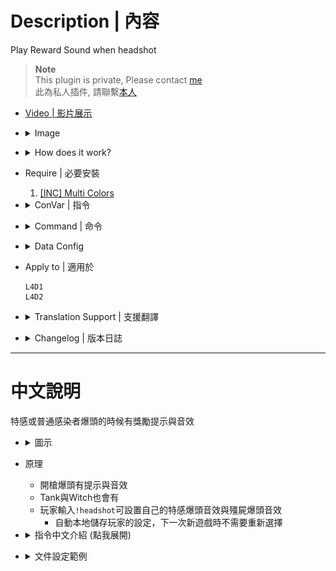 # Description | 內容
Play Reward Sound when headshot

> __Note__ <br/>
This plugin is private, Please contact [me](https://github.com/fbef0102/Game-Private_Plugin#私人插件列表-private-plugins-list)<br/>
此為私人插件, 請聯繫[本人](https://github.com/fbef0102/Game-Private_Plugin#私人插件列表-private-plugins-list)

* [Video | 影片展示](https://youtu.be/w-6BEfBey64)

* <details><summary>Image</summary>

	* S.I. headshot text
    <br/>![l4d_headshot_reward_sound_1](image/l4d_headshot_reward_sound_1.jpg)

	* Common infected headshot text
    <br/>![l4d_headshot_reward_sound_2](image/l4d_headshot_reward_sound_2.jpg)

	* Menu select sound
    <br/>![l4d_headshot_reward_sound_3](image/l4d_headshot_reward_sound_3.jpg)
</details>

* <details><summary>How does it work?</summary>

	* Type !headshot -> select headshot sound
    * Save settings in database, players don't have to select sound from menu every time.
</details>

* Require | 必要安裝
    1. [[INC] Multi Colors](https://github.com/fbef0102/L4D1_2-Plugins/releases/tag/Multi-Colors)

* <details><summary>ConVar | 指令</summary>

	* cfg/sourcemod/l4d_headshot_reward_sound.cfg
        ```php
        // 0=Plugin off, 1=Plugin on.
        l4d_headshot_reward_sound_enable "1"

        // Changes how message displays. (0: Disable, 1:In chat, 2: In Hint Box, 3: In center text)
        l4d_headshot_reward_sound_type "3"

        // If 1, Play headshot reward sound even if S.I./C.I. is not dead
        l4d_headshot_reward_sound_non_kill "0"
        ```
</details>

* <details><summary>Command | 命令</summary>
    
	* **Open menu for headshot sound personally**
		```php
		sm_headshot
		```
</details>

* <details><summary>Data Config</summary>

	* data/l4d_headshot_reward_sound.cfg
		```php
        "SI"
        {
            "num"		"3" // how many names below
            "1"
            {
                "Name"		"Off" //do not modify
                "Path"		"off" //do not modify
            }
            "2"
            {
                "Name"		"Random" //do not modify
                "Path"		"random" //do not modify
            }
            "3"
            {
                "Name"		"beep07" //Name whatevert you want
                "Path"		"ui/beep07.wav" //sound path, relative to sound/
            }
        }
		```
</details>

* Apply to | 適用於
    ```
    L4D1
    L4D2
    ```

* <details><summary>Translation Support | 支援翻譯</summary>

	```
	English
	繁體中文
	简体中文
	```
</details>

* <details><summary>Changelog | 版本日誌</summary>

    * v1.3 (2024-7-20)
        * Play headshot reward sound even if S.I./C.I. is not dead
        * Update cvars

    * v1.2 (2024-1-8)
        * Fixed Sound Error

    * v1.1 (2023-3-9)
        * Add sound select menu, player can choose S.I headshot sound and C.I. headshot sound personally
        * Add Data Config
        * Translation Support
        * Cookie Save

    * v1.0 (2022-11-27)
	    * Initial Release
</details>

- - - -
# 中文說明
特感或普通感染者爆頭的時候有獎勵提示與音效

* <details><summary>圖示</summary>

	* 特感爆頭提示
    <br/>![l4d_headshot_reward_sound_1_zho](image/zho/l4d_headshot_reward_sound_1_zho.jpg)

	* 殭屍爆頭提示
    <br/>![l4d_headshot_reward_sound_2_zho](image/zho/l4d_headshot_reward_sound_2_zho.jpg)

	* 玩家自己設置爆頭音效
    <br/>![l4d_headshot_reward_sound_3_zho](image/zho/l4d_headshot_reward_sound_3_zho.jpg)
</details>

* 原理
    * 開槍爆頭有提示與音效
    * Tank與Witch也會有
    * 玩家輸入```!headshot```可設置自己的特感爆頭音效與殭屍爆頭音效
      * 自動本地儲存玩家的設定，下一次新遊戲時不需要重新選擇

* <details><summary>指令中文介紹 (點我展開)</summary>

    * cfg/sourcemod/l4d2_survivor_shove_power.cfg
        ```php
        // 0=關閉插件, 1=啟動插件
        l4d_headshot_reward_sound_enable "1"

        // 爆頭提示該如何顯示. (0: 不提示, 1: 聊天框, 2: 黑底白字框, 3: 螢幕正中間)
        l4d_headshot_reward_sound_type "3"

        // 為1時，即使特感與普通感染者沒死，打中頭部也會有音效
        l4d_headshot_reward_sound_non_kill "0"
        ```
</details>

* <details><summary>文件設定範例</summary>

	* data/l4d_headshot_reward_sound.cfg
		```php
        "SI"
        {
            "num"		"3" // 以下名字數量
            "1"
            {
                "Name"		"Off" //不要修改
                "Path"		"off" //不要修改
            }
            "2"
            {
                "Name"		"Random" //不要修改
                "Path"		"random" //不要修改
            }
            "3"
            {
                "Name"		"beep07" // 名稱自取
                "Path"		"ui/beep07.wav" // 填寫音效檔案路徑，路徑相對於sound/ 資料夾
            }
        }
		```
</details>